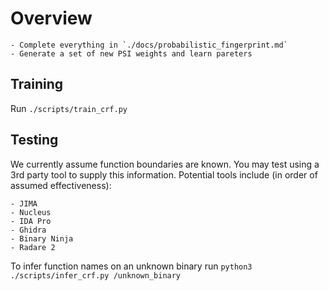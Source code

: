 # Overview

    - Complete everything in `./docs/probabilistic_fingerprint.md`
    - Generate a set of new PSI weights and learn pareters


## Training

Run `./scripts/train_crf.py`

## Testing

We currently assume function boundaries are known. You may test using a 3rd party tool to supply this information.
Potential tools include (in order of assumed effectiveness):

    - JIMA
    - Nucleus
    - IDA Pro
    - Ghidra
    - Binary Ninja
    - Radare 2

To infer function names on an unknown binary run `python3 ./scripts/infer_crf.py /unknown_binary`
